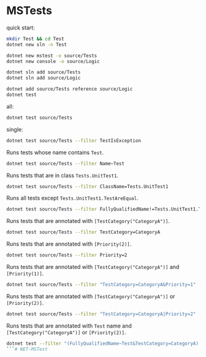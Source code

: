 # MSTests
quick start:
```sh
mkdir Test && cd Test
dotnet new sln -n Test

dotnet new mstest -o source/Tests
dotnet new console -o source/Logic

dotnet sln add source/Tests
dotnet sln add source/Logic

dotnet add source/Tests reference source/Logic
dotnet test
```
all:
```sh
dotnet test source/Tests
```
single:
```sh
dotnet test source/Tests --filter TestIsException
```
Runs tests whose name contains `Test`.
```sh
dotnet test source/Tests --filter Name~Test
```
Runs tests that are in class `Tests.UnitTest1`.
```sh
dotnet test source/Tests --filter ClassName=Tests.UnitTest1
```
Runs all tests except `Tests.UnitTest1.TestAreEqual`.
```sh
dotnet test source/Tests --filter FullyQualifiedName!=Tests.UnitTest1.TestAreEqual
```
Runs tests that are annotated with `[TestCategory("CategoryA")]`.
```sh
dotnet test source/Tests --filter TestCategory=CategoryA
```
Runs tests that are annotated with `[Priority(2)]`.
```sh
dotnet test source/Tests --filter Priority=2
```
Runs tests that are annotated with `[TestCategory("CategoryA")]` and `[Priority(1)]`.
```sh
dotnet test source/Tests --filter "TestCategory=CategoryA&Priority=1"
```
Runs tests that are annotated with `[TestCategory("CategoryA")]` or `[Priority(2)]`.
```sh
dotnet test source/Tests --filter "TestCategory=CategoryA|Priority=2"
```
Runs tests that are annotated with `Test` name and `[TestCategory("CategoryA")]` or `[Priority(2)]`.
```sh
dotnet test --filter "(FullyQualifiedName~Test&TestCategory=CategoryA)|Priority=2"
```# NET-MSTest
